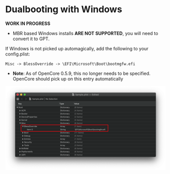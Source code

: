 # Dualbooting with Windows

**WORK IN PROGRESS**

* MBR based Windows installs **ARE NOT SUPPORTED**, you will need to convert it to GPT.

If Windows is not picked up automagically, add the following to your config.plist:

```
Misc -> BlessOverride -> \EFI\Microsoft\Boot\bootmgfw.efi
```

* **Note**: As of OpenCore 0.5.9, this no longer needs to be specified. OpenCore should pick up on this entry automatically

![](../images/win-md/blessoverride.png)
